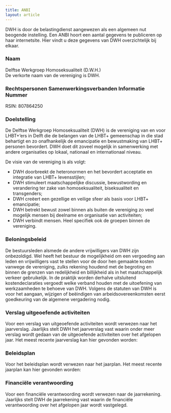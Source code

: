```yaml
---
title: ANBI
layout: article
---
```


DWH is door de belastingdienst aangewezen als een algemeen nut beogende instelling. Een ANBI hoort een aantal
gegevens te publiceren op haar internetsite. Hier vindt u deze gegevens van DWH overzichtelijk bij elkaar.

### Naam
Delftse Werkgroep Homoseksualiteit (D.W.H.)<br>
De verkorte naam van de vereniging is DWH.

### Rechtspersonen Samenwerkingsverbanden Informatie Nummer
RSIN: 807864250

### Doelstelling
De Delftse Werkgroep Homoseksualiteit (DWH) is de vereniging van en voor LHBT+’ers in Delft die de belangen van de
LHBT+ gemeenschap in die stad behartigt en zo onafhankelijk de emancipatie en bewustmaking van LHBT+ personen
bevordert. DWH doet dit zoveel mogelijk in samenwerking met andere organisaties op lokaal, nationaal en
internationaal niveau.

De visie van de vereniging is als volgt:
- DWH doorbreekt de heteronormen en het bevordert acceptatie en integratie van LHBT+ levensstijlen;
- DWH stimuleert maatschappelijke discussie, bewustwording en verandering ter zake van homoseksualiteit,
  biseksualiteit en transgenders;
- DWH creëert een gezellige en veilige sfeer als basis voor LHBT+ emancipatie;
- DWH betrekt bewust zowel binnen als buiten de vereniging zo veel mogelijk mensen bij deelname en organisatie
  van activiteiten;
- DWH verbindt mensen. Heel specifiek ook de groepen binnen de vereniging.

### Beloningsbeleid
De bestuursleden alsmede de andere vrijwilligers van DWH zijn onbezoldigd. Wel heeft het bestuur de mogelijkheid
om een vergoeding aan leden en vrijwilligers vast te stellen voor de door hen gemaakte kosten vanwege de
vereniging, zulks rekening houdend met de begroting en binnen de grenzen van redelijkheid en billijkheid als in
het maatschappelijk verkeer gebruikelijk. In de praktijk worden derhalve uitsluitend kostendeclaraties vergoedt
welke verband houden met de uitoefening van werkzaamheden te behoeve van DWH. Volgens de statuten van DWH is voor
het aangaan, wijzigen of beëindigen van arbeidsovereenkomsten eerst goedkeuring van de algemene vergadering nodig.

### Verslag uitgeoefende activiteiten
Voor een verslag van uitgeoefende activiteiten wordt verwezen naar het jaarverslag. Jaarlijks stelt DWH het
jaarverslag vast waarin onder meer verslag wordt gedaan van de uitgeoefende activiteiten over het afgelopen jaar.
Het meest recente jaarverslag kan hier gevonden worden:

<files-list folder-id="1SEhPdLmDC-MxwcqiRnaMlAcvoPgnq16a"></files-list>

### Beleidsplan
Voor het beleidsplan wordt verwezen naar het jaarplan. Het meest recente jaarplan kan hier gevonden worden:

<files-list folder-id="1Y_3eX7L6RKOnFMCi1m3YP4Dkwc9Ibw2Y"></files-list>

### Financiële verantwoording
Voor een financiële verantwoording wordt verwezen naar de jaarrekening. Jaarlijks stelt DWH de jaarrekening vast
waarin de financiële verantwoording over het afgelopen jaar wordt vastgelegd.

<files-list folder-id="1wOt93uBOFba4lHrf6In1YZJPzT4L9Doi"></files-list>
